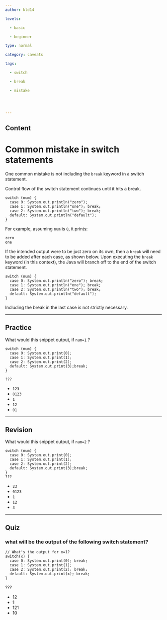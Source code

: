 ```yaml
---
author: kld14

levels:

  - basic

  - beginner

type: normal

category: caveats

tags:

  - switch

  - break

  - mistake




---
```

## Content
# Common mistake in switch statements

One common mistake is not including the `break` keyword in a switch statement.


Control flow of the switch statement continues until it hits a break.

```
switch (num) {
  case 0: System.out.println("zero");
  case 1: System.out.println("one"); break;
  case 2: System.out.println("two"); break;
  default: System.out.println("default");
}

```
 For example, assuming `num` is `0`, it prints:

```
zero
one
```
If the intended output were to be just zero on its own, then a `break` will need to be added after each case, as shown below. Upon executing the `break` keyword (in this context), the Java will branch off to the end of the switch statement.

```
switch (num) {
  case 0: System.out.println("zero"); break;
  case 1: System.out.println("one"); break;
  case 2: System.out.println("two"); break;
  default: System.out.println("default");
}

```
Including the break in the last case is not strictly necessary.

---
## Practice

What would this snippet output, if `num=1` ?
```
switch (num) {
  case 0: System.out.print(0);
  case 1: System.out.print(1);
  case 2: System.out.print(2);
  default: System.out.print(3);break;
}

???
```

* `123`
* `0123`
* `1`
* `12`
* `01`

---
## Revision

What would this snippet output, if `num=2` ?
```
switch (num) {
  case 0: System.out.print(0);
  case 1: System.out.print(1);
  case 2: System.out.print(2);
  default: System.out.print(3);break;
}
???
```

* `23`
* `0123`
* `1`
* `12`
* `3`

---
## Quiz
### what will be the output of the following switch statement?
```
// What's the output for x=1?
switch(x) {
  case 0: System.out.print(0); break;
  case 1: System.out.print(1);
  case 2: System.out.print(2); break;
  default: System.out.print(x); break;
}
```

 ???

* 12
* 1
* 121
* 10
